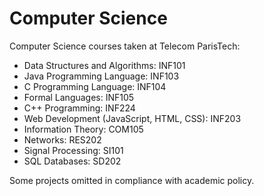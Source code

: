 # Computer Science

Computer Science courses taken at Telecom ParisTech:

* Data Structures and Algorithms: INF101
* Java Programming Language: INF103
* C Programming Language: INF104
* Formal Languages: INF105
* C++ Programming: INF224
* Web Development (JavaScript, HTML, CSS): INF203
* Information Theory: COM105
* Networks: RES202
* Signal Processing: SI101
* SQL Databases: SD202

Some projects omitted in compliance with academic policy.
